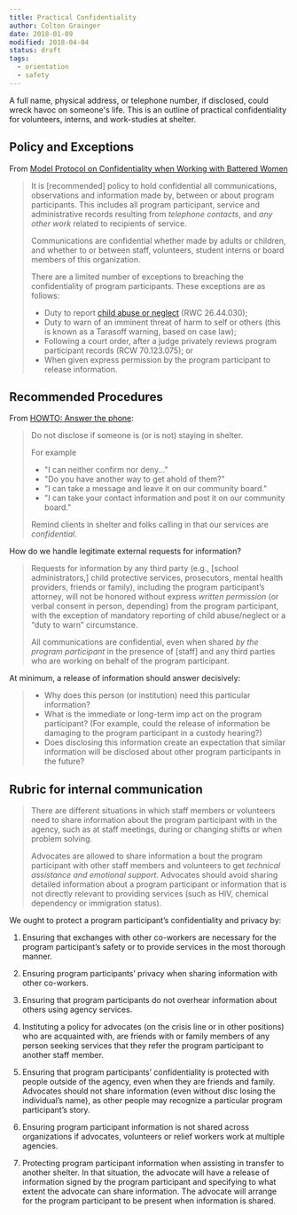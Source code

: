 ```yaml
---
title: Practical Confidentiality
author: Colton Grainger
date: 2018-01-09
modified: 2018-04-04
status: draft
tags:
  - orientation
  - safety
---
```


A full name, physical address, or telephone number, if disclosed, could wreck havoc on someone's life. This is an outline of practical confidentiality for volunteers, interns, and work-studies at shelter.

## Policy and Exceptions

From [Model Protocol on Confidentiality when Working with Battered Women](https://wscadv.org/wp-content/uploads/2015/06/Confidentiality-When-Working-with-Battered-Women.pdf)
> It is [recommended] policy to hold confidential all communications, observations and information made by, between or about program participants. This includes all program participant, service and administrative records resulting from *telephone contacts*, and *any other work* related to recipients of service.
> 
> Communications are confidential whether made by adults or children, and whether to or between staff, volunteers, student interns or board members of this organization.
> 
> There are a limited number of exceptions to breaching the confidentiality of program participants. These exceptions are as follows:
> - Duty to report [child abuse or neglect](safety) (RWC 26.44.030);
> - Duty to warn of an imminent threat of harm to self or others (this is known as a Tarasoff warning, based on case law);
> - Following a court order, after a judge privately reviews program participant
> records (RCW 70.123.075); or
> - When given express permission by the program participant to release information. 

## Recommended Procedures

From [HOWTO: Answer the phone](answering-phone):
> Do not disclose if someone is (or is not) staying in shelter. 
> 
> For example
> - "I can neither confirm nor deny..."
> - "Do you have another way to get ahold of them?"
> - "I can take a message and leave it on our community board."
> - "I can take your contact information and post it on our community board."
> 
> Remind clients in shelter and folks calling in that our services are *confidential*. 

How do we handle legitimate external requests for information?
> Requests for information by any third party (e.g., [school administrators,] child protective services, prosecutors, mental health providers, friends or family), including the program participant’s attorney, will not be honored without express *written permission* (or verbal consent in person, depending) from the program participant, with the exception of mandatory reporting of child abuse/neglect or a “duty to warn” circumstance.  
>
> All communications are confidential, even when shared *by the program participant* in the presence of [staff] and any third parties who are working on behalf of the program participant.

At minimum, a release of information should answer decisively:
> - Why does this person (or institution) need this particular information?
> - What is the immediate or long-term imp act on the program participant?  (For example, could the release of information be damaging to the program participant in a custody hearing?)
> - Does disclosing this information create an expectation that similar information will be disclosed about other program participants in the future?

## Rubric for internal communication 

> There are different situations in which staff members or volunteers need to share information about the program participant with in the agency, such as at staff meetings, during or changing shifts or when problem solving. 
>
> Advocates are allowed to share information a bout the program participant with other staff members and volunteers to get *technical assistance and emotional support*.  Advocates should avoid sharing detailed information about a program participant or information that is not directly relevant to providing services (such as HIV, chemical dependency or immigration status).

We ought to protect a program participant’s confidentiality and privacy by:

1. Ensuring that exchanges with other co-workers are necessary for the program participant’s safety or to provide services in the most thorough manner.

2. Ensuring program participants’ privacy when sharing information with other co-workers.

3. Ensuring that program participants do not overhear information about others using agency services.

4. Instituting a policy for advocates (on the crisis line or in other positions) who are acquainted with, are friends with or family members of any person seeking services that they refer the program participant to another staff member.

5. Ensuring that program participants’ confidentiality is protected with people outside of the agency, even when they are friends and family.  Advocates should not share information (even without disc losing the individual’s name), as other people may recognize a particular program participant’s story.

6. Ensuring program participant information is not shared across organizations if advocates, volunteers or relief workers work at multiple agencies.

7. Protecting program participant information when assisting in transfer to another shelter.  In that situation, the advocate will have a release of information signed by the program participant and specifying to what extent the advocate can share information.  The advocate will arrange for the program participant to be present when information is shared.

